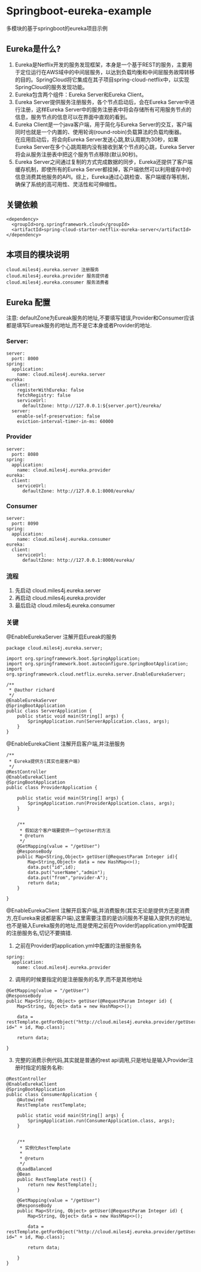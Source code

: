 # Springboot-eureka-example
多模块的基于springboot的eureka项目示例

## Eureka是什么?
1. Eureka是Netflix开发的服务发现框架，本身是一个基于REST的服务，主要用于定位运行在AWS域中的中间层服务，以达到负载均衡和中间层服务故障转移的目的。SpringCloud将它集成在其子项目spring-cloud-netflix中，以实现SpringCloud的服务发现功能。</br>
2. Eureka包含两个组件：Eureka Server和Eureka Client。</br>
3. Eureka Server提供服务注册服务，各个节点启动后，会在Eureka Server中进行注册，这样Eureka Server中的服务注册表中将会存储所有可用服务节点的信息，服务节点的信息可以在界面中直观的看到。</br>
4. Eureka Client是一个java客户端，用于简化与Eureka Server的交互，客户端同时也就是一个内置的、使用轮询(round-robin)负载算法的负载均衡器。</br>
在应用启动后，将会向Eureka Server发送心跳,默认周期为30秒，如果Eureka Server在多个心跳周期内没有接收到某个节点的心跳，Eureka Server将会从服务注册表中把这个服务节点移除(默认90秒)。</br>
6. Eureka Server之间通过复制的方式完成数据的同步，Eureka还提供了客户端缓存机制，即使所有的Eureka Server都挂掉，客户端依然可以利用缓存中的信息消费其他服务的API。综上，Eureka通过心跳检查、客户端缓存等机制，确保了系统的高可用性、灵活性和可伸缩性。</br>

## 关键依赖
```
<dependency>
  <groupId>org.springframework.cloud</groupId>
  <artifactId>spring-cloud-starter-netflix-eureka-server</artifactId>
</dependency>
```

## 本项目的模块说明
```
cloud.miles4j.eureka.server 注册服务
cloud.miles4j.eureka.provider 服务提供者
cloud.miles4j.eureka.consumer 服务消费者
```

## Eureka 配置
注意: defaultZone为Eureak服务的地址,不要填写错误,Provider和Consumer应该都是填写Eureak服务的地址,而不是它本身或者Provider的地址.

### Server:

```
server:
  port: 8000
spring:
  application:
    name: cloud.miles4j.eureka.server
eureka:
  client:
    registerWithEureka: false
    fetchRegistry: false
    serviceUrl:
      defaultZone: http://127.0.0.1:${server.port}/eureka/
  server:
    enable‐self‐preservation: false
    eviction‐interval‐timer‐in‐ms: 60000
```

### Provider
```
server:
  port: 8080
spring:
  application:
    name: cloud.miles4j.eureka.provider
eureka:
  client:
    serviceUrl:
      defaultZone: http://127.0.0.1:8000/eureka/
```

### Consumer
```
server:
  port: 8090
spring:
  application:
    name: cloud.miles4j.eureka.consumer
eureka:
  client:
    serviceUrl:
      defaultZone: http://127.0.0.1:8000/eureka/
```

### 流程
1. 先启动 cloud.miles4j.eureka.server
2. 再启动 cloud.miles4j.eureka.provider
3. 最后启动 cloud.miles4j.eureka.consumer

### 关键
@EnableEurekaServer 注解开启Eureak的服务

```
package cloud.miles4j.eureka.server;

import org.springframework.boot.SpringApplication;
import org.springframework.boot.autoconfigure.SpringBootApplication;
import org.springframework.cloud.netflix.eureka.server.EnableEurekaServer;

/**
 * @author richard
 */
@EnableEurekaServer
@SpringBootApplication
public class ServerApplication {
    public static void main(String[] args) {
        SpringApplication.run(ServerApplication.class, args);
    }
}
```

@EnableEurekaClient 注解开启客户端,并注册服务

```
/**
 * Eureka提供方(其实也是客户端)
 */
@RestController
@EnableEurekaClient
@SpringBootApplication
public class ProviderApplication {

    public static void main(String[] args) {
        SpringApplication.run(ProviderApplication.class, args);
    }


    /**
     * 假如这个客户端要提供一个getUser的方法
     * @return
     */
    @GetMapping(value = "/getUser")
    @ResponseBody
    public Map<String,Object> getUser(@RequestParam Integer id){
        Map<String,Object> data = new HashMap<>();
        data.put("id",id);
        data.put("userName","admin");
        data.put("from","provider-A");
        return data;
    }

}
```

@EnableEurekaClient 注解开启客户端,并消费服务(其实无论是提供方还是消费方,在Eureka来说都是客户端),这里需要注意的是访问服务不是输入提供方的地址,也不是输入Eureka服务的地址,而是使用之前在Provider的application.yml中配置的注册服务名,切记不要搞错.
1. 之前在Provider的application.yml中配置的注册服务名
```
spring:
  application:
    name: cloud.miles4j.eureka.provider
```

2. 调用的时候要指定的是注册服务的名字,而不是其他地址
```
@GetMapping(value = "/getUser")
@ResponseBody
public Map<String, Object> getUser(@RequestParam Integer id) {
    Map<String, Object> data = new HashMap<>();

    data = restTemplate.getForObject("http://cloud.miles4j.eureka.provider/getUser?id=" + id, Map.class);

    return data;

}
```

3. 完整的消费示例代码,其实就是普通的rest api调用,只是地址是输入Provider注册时指定的服务名称:
```
@RestController
@EnableEurekaClient
@SpringBootApplication
public class ConsumerApplication {
    @Autowired
    RestTemplate restTemplate;

    public static void main(String[] args) {
        SpringApplication.run(ConsumerApplication.class, args);
    }


    /**
     * 实例化RestTemplate
     *
     * @return
     */
    @LoadBalanced
    @Bean
    public RestTemplate rest() {
        return new RestTemplate();
    }

    @GetMapping(value = "/getUser")
    @ResponseBody
    public Map<String, Object> getUser(@RequestParam Integer id) {
        Map<String, Object> data = new HashMap<>();

        data = restTemplate.getForObject("http://cloud.miles4j.eureka.provider/getUser?id=" + id, Map.class);

        return data;

    }
}
```
